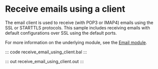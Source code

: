 # Receive emails using a client

The email client is used to receive (with POP3 or IMAP4) emails
using the SSL or STARTTLS protocols. This sample includes receiving
emails with default configurations over SSL using the default
ports.

For more information on the underlying module, 
see the [Email module](https://lib.ballerina.io/ballerina/email/latest/).

::: code receive_email_using_client.bal :::

::: out receive_email_using_client.out :::